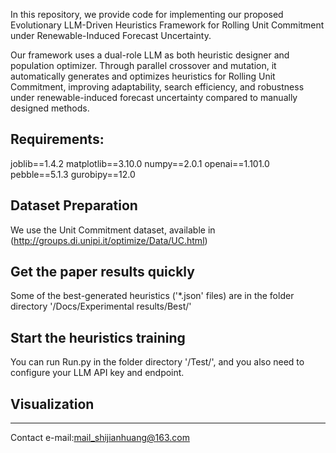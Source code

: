 In this repository, we provide code for implementing our proposed Evolutionary LLM-Driven Heuristics Framework for Rolling Unit Commitment under Renewable-Induced Forecast Uncertainty.

Our framework uses a dual-role LLM as both heuristic designer and population optimizer. Through parallel crossover and mutation, it automatically generates and optimizes heuristics for Rolling Unit Commitment, improving adaptability, search efficiency, and robustness under renewable-induced forecast uncertainty compared to manually designed methods.

## Requirements:
joblib==1.4.2
matplotlib==3.10.0
numpy==2.0.1
openai==1.101.0
pebble==5.1.3
gurobipy==12.0

## Dataset Preparation
We use the Unit Commitment dataset, available in (http://groups.di.unipi.it/optimize/Data/UC.html)

## Get the paper results quickly
Some of the best-generated heuristics ('*.json' files) are in the folder directory '/Docs/Experimental results/Best/' 

## Start the heuristics training
You can run Run.py in the folder directory '/Test/', and you also need to configure your LLM API key and endpoint.

## Visualization

------

Contact e-mail:mail_shijianhuang@163.com
